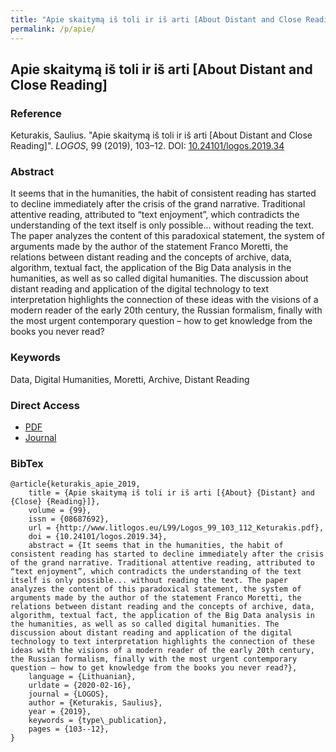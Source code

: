 ```yaml
---
title: "Apie skaitymą iš toli ir iš arti [About Distant and Close Reading]"
permalink: /p/apie/
---
```


<meta name="citation_title" content="Apie skaitymą iš toli ir iš arti [About Distant and Close Reading]">
<meta name="citation_author" content="Saulius Keturakis">
<meta name="citation_publication_date" content="2019">
<meta name="citation_journal_name" content="LOGOS">
<meta name="citation_volume" content="99">

## Apie skaitymą iš toli ir iš arti [About Distant and Close Reading]

### Reference

Keturakis, Saulius. "Apie skaitymą iš toli ir iš arti [About Distant and Close Reading]". _LOGOS_, 99 (2019), 103–12. DOI: [10.24101/logos.2019.34](https://doi.org/10.24101/logos.2019.34)

### Abstract

It seems that in the humanities, the habit of consistent reading has started to decline immediately after the crisis of the grand narrative. Traditional attentive reading, attributed to “text enjoyment”, which contradicts the understanding of the text itself is only possible... without reading the text. The paper analyzes the content of this paradoxical statement, the system of arguments made by the author of the statement Franco Moretti, the relations between distant reading and the concepts of archive, data, algorithm, textual fact, the application of the Big Data analysis in the humanities, as well as so called digital humanities. The discussion about distant reading and application of the digital technology to text interpretation highlights the connection of these ideas with the visions of a modern reader of the early 20th century, the Russian formalism, finally with the most urgent contemporary question – how to get knowledge from the books you never read?

### Keywords

Data, Digital Humanities, Moretti, Archive, Distant Reading

### Direct Access

- [PDF](https://github.com/distantreading/compendium/blob/main/f/apie.pdf)
- [Journal](http://www.litlogos.eu/L99/Keturakis.html)

### BibTex

```
@article{keturakis_apie_2019,
	title = {Apie skaitymą iš toli ir iš arti [{About} {Distant} and {Close} {Reading}]},
	volume = {99},
	issn = {08687692},
	url = {http://www.litlogos.eu/L99/Logos_99_103_112_Keturakis.pdf},
	doi = {10.24101/logos.2019.34},
	abstract = {It seems that in the humanities, the habit of consistent reading has started to decline immediately after the crisis of the grand narrative. Traditional attentive reading, attributed to “text enjoyment”, which contradicts the understanding of the text itself is only possible... without reading the text. The paper analyzes the content of this paradoxical statement, the system of arguments made by the author of the statement Franco Moretti, the relations between distant reading and the concepts of archive, data, algorithm, textual fact, the application of the Big Data analysis in the humanities, as well as so called digital humanities. The discussion about distant reading and application of the digital technology to text interpretation highlights the connection of these ideas with the visions of a modern reader of the early 20th century, the Russian formalism, finally with the most urgent contemporary question – how to get knowledge from the books you never read?},
	language = {Lithuanian},
	urldate = {2020-02-16},
	journal = {LOGOS},
	author = {Keturakis, Saulius},
	year = {2019},
	keywords = {type\_publication},
	pages = {103--12},
}

```

<span class='Z3988' title='url_ver=Z39.88-2004&amp;ctx_ver=Z39.88-2004&amp;rfr_id=info%3Asid%2Fzotero.org%3A2&amp;rft_id=info%3Adoi%2F10.24101%2Flogos.2019.34&amp;rft_val_fmt=info%3Aofi%2Ffmt%3Akev%3Amtx%3Ajournal&amp;rft.genre=article&amp;rft.atitle=Apie%20skaitym%C4%85%20i%C5%A1%20toli%20ir%20i%C5%A1%20arti%20%5BAbout%20Distant%20and%20Close%20Reading%5D&amp;rft.jtitle=LOGOS&amp;rft.stitle=LOGOS&amp;rft.volume=99&amp;rft.aufirst=Saulius&amp;rft.aulast=Keturakis&amp;rft.au=Saulius%20Keturakis&amp;rft.date=2019&amp;rft.pages=103-12&amp;rft.spage=103&amp;rft.epage=12&amp;rft.issn=08687692&amp;rft.language=Lithuanian'></span>
